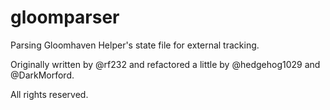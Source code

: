 # gloomparser

Parsing Gloomhaven Helper's state file for external tracking.

Originally written by @rf232 and refactored a little by @hedgehog1029 and @DarkMorford.

All rights reserved.
